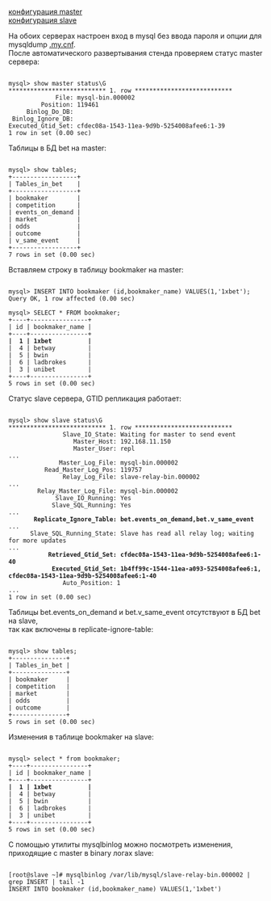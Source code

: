 
[конфигурация master](provisioning/master/my.cnf.d)  
[конфигурация slave](provisioning/slave/my.cnf.d)

На обоих серверах настроен вход в mysql без ввода пароля и опции для mysqldump [.my.cnf](provisioning/my.cnf.j2).  
После автоматического развертывания стенда проверяем статус master сервера:
<pre><code>
mysql> show master status\G
*************************** 1. row ***************************
             File: mysql-bin.000002
         Position: 119461
     Binlog_Do_DB: 
 Binlog_Ignore_DB: 
Executed_Gtid_Set: cfdec08a-1543-11ea-9d9b-5254008afee6:1-39
1 row in set (0.00 sec)
</code></pre>

Таблицы в БД bet на master:
<pre><code>
mysql> show tables;
+------------------+
| Tables_in_bet    |
+------------------+
| bookmaker        |
| competition      |
| events_on_demand |
| market           |
| odds             |
| outcome          |
| v_same_event     |
+------------------+
7 rows in set (0.00 sec)
</code></pre>

Вставляем строку в таблицу bookmaker на master:
<pre><code>
mysql> INSERT INTO bookmaker (id,bookmaker_name) VALUES(1,'1xbet');
Query OK, 1 row affected (0.00 sec)

mysql> SELECT * FROM bookmaker;
+----+----------------+
| id | bookmaker_name |
+----+----------------+
<b>|  1 | 1xbet          |</b>
|  4 | betway         |
|  5 | bwin           |
|  6 | ladbrokes      |
|  3 | unibet         |
+----+----------------+
5 rows in set (0.00 sec)
</code></pre>


Статус slave сервера, GTID репликация работает:
<pre><code>
mysql> show slave status\G
*************************** 1. row ***************************
               Slave_IO_State: Waiting for master to send event
                  Master_Host: 192.168.11.150
                  Master_User: repl
...
              Master_Log_File: mysql-bin.000002
          Read_Master_Log_Pos: 119757
               Relay_Log_File: slave-relay-bin.000002
...
        Relay_Master_Log_File: mysql-bin.000002
             Slave_IO_Running: Yes
            Slave_SQL_Running: Yes
...
<b>       Replicate_Ignore_Table: bet.events_on_demand,bet.v_same_event</b>
...
      Slave_SQL_Running_State: Slave has read all relay log; waiting for more updates
...
<b>           Retrieved_Gtid_Set: cfdec08a-1543-11ea-9d9b-5254008afee6:1-40</b>
<b>            Executed_Gtid_Set: 1b4ff99c-1544-11ea-a093-5254008afee6:1,</b>
<b>cfdec08a-1543-11ea-9d9b-5254008afee6:1-40</b>
               Auto_Position: 1
...
1 row in set (0.00 sec)
</code></pre>

Таблицы bet.events_on_demand и bet.v_same_event отсутствуют в БД bet на slave,  
 так как включены в replicate-ignore-table:
<pre><code>
mysql> show tables;
+---------------+
| Tables_in_bet |
+---------------+
| bookmaker     |
| competition   |
| market        |
| odds          |
| outcome       |
+---------------+
5 rows in set (0.00 sec)
</code></pre>

Изменения в таблице bookmaker на slave:
<pre><code>
mysql> select * from bookmaker;
+----+----------------+
| id | bookmaker_name |
+----+----------------+
<b>|  1 | 1xbet          |</b>
|  4 | betway         |
|  5 | bwin           |
|  6 | ladbrokes      |
|  3 | unibet         |
+----+----------------+
5 rows in set (0.00 sec)
</code></pre>

С помощью утилиты mysqlbinlog можно посмотреть изменения, приходящие с master в binary логах slave:
<pre><code>
[root@slave ~]# mysqlbinlog /var/lib/mysql/slave-relay-bin.000002 | grep INSERT | tail -1
INSERT INTO bookmaker (id,bookmaker_name) VALUES(1,'1xbet')
</code></pre>
